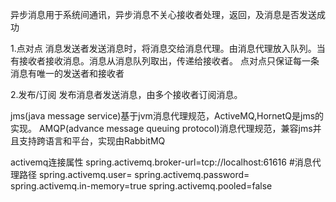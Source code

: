 异步消息用于系统间通讯，异步消息不关心接收者处理，返回，及消息是否发送成功

1.点对点
消息发送者发送消息时，将消息交给消息代理。由消息代理放入队列。当有接收者接收消息。消息从消息队列取出，传递给接收者。
点对点只保证每一条消息有唯一的发送者和接收者

2.发布/订阅
发布消息者发送消息，由多个接收者订阅消息。

jms(java message service)基于jvm消息代理规范，ActiveMQ,HornetQ是jms的实现。
AMQP(advance message queuing protocol)消息代理规范，兼容jms并且支持跨语言和平台，实现由RabbitMQ


activemq连接属性
spring.activemq.broker-url=tcp://localhost:61616 #消息代理路径
spring.activemq.user=
spring.activemq.password=
spring.activemq.in-memory=true
spring.activemq.pooled=false

